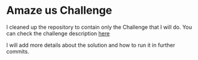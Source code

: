 # Amaze us Challenge

I cleaned up the repository to contain only the Challenge that I will do. You can check the challenge
description [here](CHALLENGE.md)

I will add more details about the solution and how to run it in further commits.